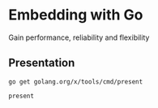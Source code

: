 # Embedding with Go
Gain performance, reliability and flexibility

## Presentation

```
go get golang.org/x/tools/cmd/present

present
```
